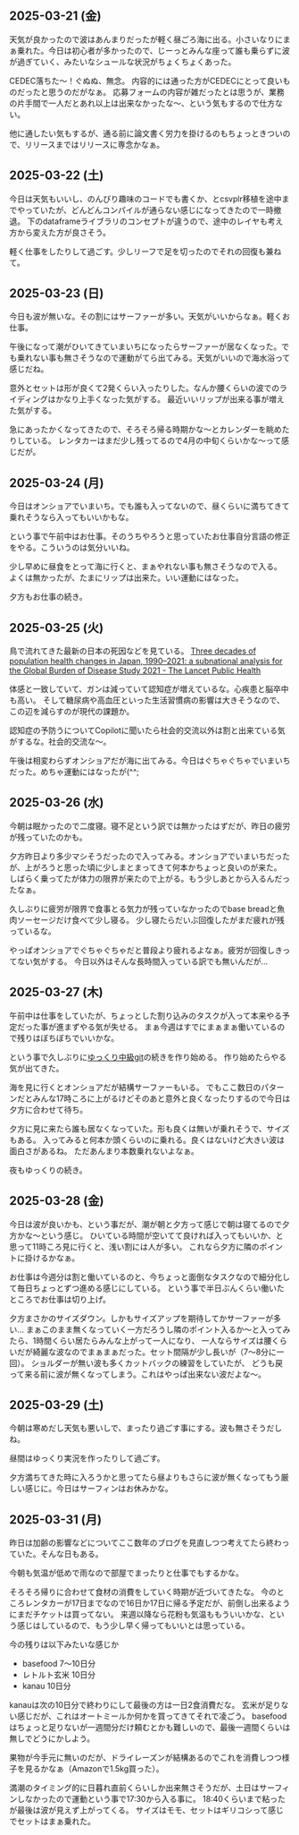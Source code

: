 ## 2025-03-21 (金)

天気が良かったので波はあんまりだったが軽く昼ごろ海に出る。小さいなりにまぁ乗れた。今日は初心者が多かったので、じーっとみんな座って誰も乗らずに波が過ぎていく、みたいなシュールな状況がちょくちょくあった。

CEDEC落ちた〜！ぐぬぬ、無念。
内容的には通った方がCEDECにとって良いものだったと思うのだがなぁ。
応募フォームの内容が雑だったとは思うが、業務の片手間で一人だとあれ以上は出来なかったな〜、という気もするので仕方ない。

他に通したい気もするが、通る前に論文書く労力を掛けるのもちょっときついので、リリースまではリリースに専念かなぁ。

## 2025-03-22 (土)

今日は天気もいいし、のんびり趣味のコードでも書くか、とcsvplr移植を途中までやっていたが、どんどんコンパイルが通らない感じになってきたので一時撤退。
下のdataframeライブラリのコンセプトが違うので、途中のレイヤも考え方から変えた方が良さそう。

軽く仕事をしたりして過ごす。少しリーフで足を切ったのでそれの回復も兼ねて。

## 2025-03-23 (日)

今日も波が無いな。その割にはサーファーが多い。天気がいいからなぁ。軽くお仕事。

午後になって潮がひいてきていまいちになったらサーファーが居なくなった。でも乗れない事も無さそうなので運動がてら出てみる。天気がいいので海水浴って感じだね。

意外とセットは形が良くて2発くらい入ったりした。なんか腰くらいの波でのライディングはかなり上手くなった気がする。
最近いいリップが出来る事が増えた気がする。

急にあったかくなってきたので、そろそろ帰る時期かな〜とカレンダーを眺めたりしている。
レンタカーはまだ少し残ってるので4月の中旬くらいかな〜って感じだが。

## 2025-03-24 (月)

今日はオンショアでいまいち。でも誰も入ってないので、昼くらいに満ちてきて乗れそうなら入ってもいいかもな。

という事で午前中はお仕事。そのうちやろうと思っていたお仕事自分言語の修正をやる。こういうのは気分いいね。

少し早めに昼食をとって海に行くと、まぁやれない事も無さそうなので入る。
よくは無かったが、たまにリップは出来た。いい運動にはなった。

夕方もお仕事の続き。

## 2025-03-25 (火)

鳥で流れてきた最新の日本の死因などを見ている。
[Three decades of population health changes in Japan, 1990–2021: a subnational analysis for the Global Burden of Disease Study 2021 - The Lancet Public Health](https://www.thelancet.com/journals/lanpub/article/PIIS2468-2667(25)00044-1/fulltext)

体感と一致していて、ガンは減っていて認知症が増えているな。心疾患と脳卒中も高い。
そして糖尿病や高血圧といった生活習慣病の影響は大きそうなので、この辺を減らすのが現代の課題か。

認知症の予防うについてCopilotに聞いたら社会的交流以外は割と出来ている気がするな。社会的交流な〜。

午後は相変わらずオンショアだが海に出てみる。今日はぐちゃぐちゃでいまいちだった。めちゃ運動にはなったが(^^;

## 2025-03-26 (水)

今朝は眠かったので二度寝。寝不足という訳では無かったはずだが、昨日の疲労が残っていたのかも。

夕方昨日より多少マシそうだったので入ってみる。オンショアでいまいちだったが、上がろうと思った頃に少しまとまってきて何本かちょっと良いのが来た。
しばらく乗ってたが体力の限界が来たので上がる。もう少しあとから入るんだったなぁ。

久しぶりに疲労が限界で食事とる気力が残っていなかったのでbase breadと魚肉ソーセージだけ食べて少し寝る。
少し寝たらだいぶ回復したがまだ疲れが残っているな。

やっぱオンショアでぐちゃぐちゃだと普段より疲れるよなぁ。疲労が回復しきってない気がする。
今日以外はそんな長時間入っている訳でも無いんだが…

## 2025-03-27 (木)

午前中は仕事をしていたが、ちょっとした割り込みのタスクが入って本来やる予定だった事が進まずやる気が失せる。
まぁ今週はすでにまぁまぁ働いているので残りはぼちぼちでいいかな。

という事で久しぶりに[ゆっくり中級git](%E3%82%86%E3%81%A3%E3%81%8F%E3%82%8A%E4%B8%AD%E7%B4%9Agit)の続きを作り始める。
作り始めたらやる気が出てきた。

海を見に行くとオンショアだが結構サーファーもいる。
でもここ数日のパターンだとみんな17時ころに上がるけどそのあと意外と良くなったりするので今日は夕方に合わせて待ち。

夕方に見に来たら誰も居なくなっていた。形も良くは無いが乗れそうで、サイズもある。
入ってみると何本か頭くらいのに乗れる。良くはないけど大きい波は面白さがあるね。
ただあんまり本数乗れないよなぁ。

夜もゆっくりの続き。

## 2025-03-28 (金)

今日は波が良いかも、という事だが、潮が朝と夕方って感じで朝は寝てるので夕方かな〜という感じ。
ひいている時間が空いてて良ければ入ってもいいか、と思って11時ころ見に行くと、浅い割には人が多い。
これなら夕方に隣のポイントに掛けるかなぁ。

お仕事は今週分は割と働いているのと、今ちょっと面倒なタスクなので細分化して毎日ちょっとずつ進める感じにしている。
という事で半日ぶんくらい働いたところでお仕事は切り上げ。

夕方まさかのサイズダウン。しかもサイズアップを期待してかサーファーが多い…
まぁこのまま無くなっていく一方だろうし隣のポイント入るか〜と入ってみたら、1時間くらい居たらみんな上がって一人になり、
一人ならサイズは腰くらいだが綺麗な波なのでまぁまぁだった。セット間隔が少し長いが（7〜8分に一回）。
ショルダーが無い波も多くカットバックの練習をしていたが、
どうも戻って来る前に波が無くなってしまう。これはやっぱ出来ない波だよな〜。

## 2025-03-29 (土)

今朝は寒めだし天気も悪いしで、まったり過ごす事にする。波も無さそうだしね。

昼間はゆっくり実況を作ったりして過ごす。

夕方満ちてきた時に入ろうかと思ってたら昼よりもさらに波が無くなってもう厳しい感じに。今日はサーフィンはお休みかな。

## 2025-03-31 (月)

昨日は加齢の影響などについてここ数年のブログを見直しつつ考えてたら終わっていた。そんな日もある。

今朝も気温が低めで雨なので部屋でまったりと仕事でもするかな。

そろそろ帰りに合わせて食材の消費をしていく時期が近づいてきたな。
今のところレンタカーが17日までなので16日か17日に帰る予定だが、前倒し出来るようにまだチケットは買ってない。
来週以降なら花粉も気温ももういいかな、という感じはしているので、もう少し早く帰ってもいいとは思っている。

今の残りは以下みたいな感じか

- basefood 7〜10日分
- レトルト玄米 10日分
- kanau 10日分

kanauは次の10日分で終わりにして最後の方は一日2食消費だな。
玄米が足りない感じだが、これはオートミールか何かを買ってきてそれで凌ごう。
basefoodはちょっと足りないが一週間分だけ頼むとかも難しいので、最後一週間くらいは無しでどうにかしよう。

果物が今手元に無いのだが、ドライレーズンが結構あるのでこれを消費しつつ様子を見るかなぁ（Amazonで1.5kg買った）。

満潮のタイミング的に日暮れ直前くらいしか出来無さそうだが、土日はサーフィンしなかったので運動という事で17:30から入る事に。
18:40くらいまで粘ったが最後は波が見えず上がってくる。
サイズはモモ、セットはギリコシって感じでセットはまぁ乗れた。